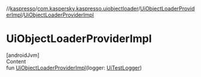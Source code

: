 //[kaspresso](../../index.md)/[com.kaspersky.kaspresso.uiobjectloader](../index.md)/[UiObjectLoaderProviderImpl](index.md)/[UiObjectLoaderProviderImpl](-ui-object-loader-provider-impl.md)



# UiObjectLoaderProviderImpl  
[androidJvm]  
Content  
fun [UiObjectLoaderProviderImpl](-ui-object-loader-provider-impl.md)(logger: [UiTestLogger](../../com.kaspersky.kaspresso.logger/-ui-test-logger/index.md))  



